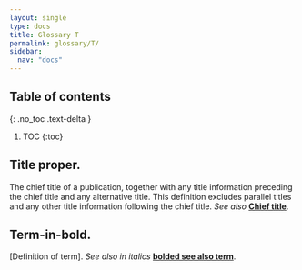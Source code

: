 ```yaml
---
layout: single
type: docs
title: Glossary T
permalink: glossary/T/
sidebar:
  nav: "docs"
---
```


## Table of contents
{: .no_toc .text-delta }

1. TOC
{:toc}

## **Title proper**.
The chief title of a publication, together with any title information preceding the chief title and any alternative title.  This definition excludes parallel titles and any other title information following the chief title.  *See also* **[Chief title](/DCRMR/glossary/C/#chief-title)**.

## **Term-in-bold**. 
[Definition of term].  *See also in italics* **[bolded see also term](/DCRMR/glossary/Glossary-Letter/#bolded-see-also-term)**.